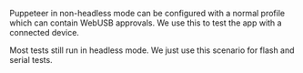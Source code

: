 Puppeteer in non-headless mode can be configured with a normal profile which
can contain WebUSB approvals. We use this to test the app with a connected
device.

Most tests still run in headless mode. We just use this scenario for flash
and serial tests.
